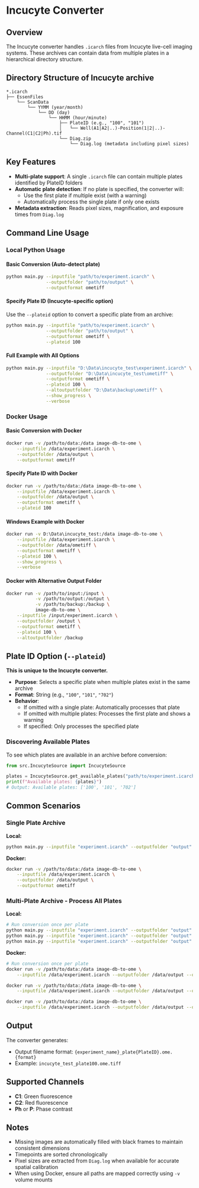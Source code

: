 # Incucyte Converter

## Overview

The Incucyte converter handles `.icarch` files from Incucyte live-cell imaging systems. These archives can contain data from multiple plates in a hierarchical directory structure.

## Directory Structure of Incucyte archive

```
*.icarch
├── EssenFiles
    └── ScanData
        └── YYMM (year/month)
            └── DD (day)
                └── HHMM (hour/minute)
                    ├── PlateID (e.g., "100", "101")
                    │   └── Well(A1|A2|..)-Position(1|2|..)-Channel(C1|C2|Ph).tif
                    └── Diag.zip
                        └── Diag.log (metadata including pixel sizes)
```

## Key Features

- **Multi-plate support**: A single `.icarch` file can contain multiple plates identified by PlateID folders
- **Automatic plate detection**: If no plate is specified, the converter will:
  - Use the first plate if multiple exist (with a warning)
  - Automatically process the single plate if only one exists
- **Metadata extraction**: Reads pixel sizes, magnification, and exposure times from `Diag.log`

## Command Line Usage

### Local Python Usage

#### Basic Conversion (Auto-detect plate)

```bash
python main.py --inputfile "path/to/experiment.icarch" \
               --outputfolder "path/to/output" \
               --outputformat ometiff
```

#### Specify Plate ID (Incucyte-specific option)

Use the `--plateid` option to convert a specific plate from an archive:

```bash
python main.py --inputfile "path/to/experiment.icarch" \
               --outputfolder "path/to/output" \
               --outputformat ometiff \
               --plateid 100
```

#### Full Example with All Options

```bash
python main.py --inputfile "D:\Data\incucyte_test\experiment.icarch" \
               --outputfolder "D:\Data\incucyte_test\ometiff" \
               --outputformat ometiff \
               --plateid 100 \
               --altoutputfolder "D:\Data\backup\ometiff" \
               --show_progress \
               --verbose
```

### Docker Usage

#### Basic Conversion with Docker

```bash
docker run -v /path/to/data:/data image-db-to-ome \
    --inputfile /data/experiment.icarch \
    --outputfolder /data/output \
    --outputformat ometiff
```

#### Specify Plate ID with Docker

```bash
docker run -v /path/to/data:/data image-db-to-ome \
    --inputfile /data/experiment.icarch \
    --outputfolder /data/output \
    --outputformat ometiff \
    --plateid 100
```

#### Windows Example with Docker

```bash
docker run -v D:\Data\incucyte_test:/data image-db-to-ome \
    --inputfile /data/experiment.icarch \
    --outputfolder /data/ometiff \
    --outputformat ometiff \
    --plateid 100 \
    --show_progress \
    --verbose
```

#### Docker with Alternative Output Folder

```bash
docker run -v /path/to/input:/input \
           -v /path/to/output:/output \
           -v /path/to/backup:/backup \
           image-db-to-ome \
    --inputfile /input/experiment.icarch \
    --outputfolder /output \
    --outputformat ometiff \
    --plateid 100 \
    --altoutputfolder /backup
```

## Plate ID Option (`--plateid`)

**This is unique to the Incucyte converter.**

- **Purpose**: Selects a specific plate when multiple plates exist in the same archive
- **Format**: String (e.g., `"100"`, `"101"`, `"702"`)
- **Behavior**:
  - If omitted with a single plate: Automatically processes that plate
  - If omitted with multiple plates: Processes the first plate and shows a warning
  - If specified: Only processes the specified plate

### Discovering Available Plates

To see which plates are available in an archive before conversion:

```python
from src.IncucyteSource import IncucyteSource

plates = IncucyteSource.get_available_plates("path/to/experiment.icarch")
print(f"Available plates: {plates}")
# Output: Available plates: ['100', '101', '702']
```

## Common Scenarios

### Single Plate Archive

**Local:**
```bash
python main.py --inputfile "experiment.icarch" --outputfolder "output" --outputformat ometiff
```

**Docker:**
```bash
docker run -v /path/to/data:/data image-db-to-ome \
    --inputfile /data/experiment.icarch \
    --outputfolder /data/output \
    --outputformat ometiff
```

### Multi-Plate Archive - Process All Plates

**Local:**
```bash
# Run conversion once per plate
python main.py --inputfile "experiment.icarch" --outputfolder "output" --outputformat ometiff --plateid 100
python main.py --inputfile "experiment.icarch" --outputfolder "output" --outputformat ometiff --plateid 101
python main.py --inputfile "experiment.icarch" --outputfolder "output" --outputformat ometiff --plateid 702
```

**Docker:**
```bash
# Run conversion once per plate
docker run -v /path/to/data:/data image-db-to-ome \
    --inputfile /data/experiment.icarch --outputfolder /data/output --outputformat ometiff --plateid 100

docker run -v /path/to/data:/data image-db-to-ome \
    --inputfile /data/experiment.icarch --outputfolder /data/output --outputformat ometiff --plateid 101

docker run -v /path/to/data:/data image-db-to-ome \
    --inputfile /data/experiment.icarch --outputfolder /data/output --outputformat ometiff --plateid 702
```

## Output

The converter generates:
- Output filename format: `{experiment_name}_plate{PlateID}.ome.{format}`
- Example: `incucyte_test_plate100.ome.tiff`

## Supported Channels

- **C1**: Green fluorescence
- **C2**: Red fluorescence  
- **Ph** or **P**: Phase contrast

## Notes

- Missing images are automatically filled with black frames to maintain consistent dimensions
- Timepoints are sorted chronologically
- Pixel sizes are extracted from `Diag.log` when available for accurate spatial calibration
- When using Docker, ensure all paths are mapped correctly using `-v` volume mounts